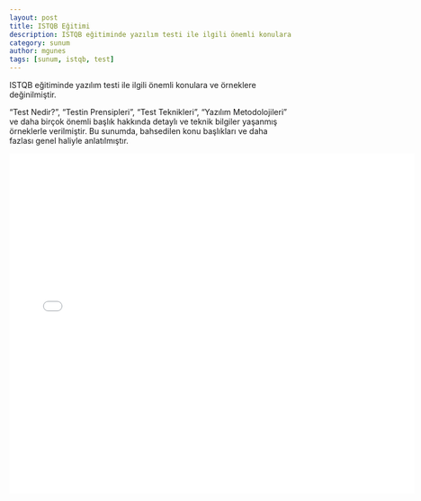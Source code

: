 ```yaml
---
layout: post
title: ISTQB Eğitimi
description: ISTQB eğitiminde yazılım testi ile ilgili önemli konulara ve örneklere değinilmiştir.
category: sunum
author: mgunes
tags: [sunum, istqb, test]
---
```

ISTQB eğitiminde yazılım testi ile ilgili önemli konulara ve örneklere değinilmiştir.

“Test Nedir?”, “Testin Prensipleri”, “Test Teknikleri”, “Yazılım Metodolojileri” ve daha birçok önemli başlık hakkında detaylı ve teknik bilgiler yaşanmış örneklerle verilmiştir. Bu sunumda, bahsedilen konu başlıkları ve daha fazlası genel haliyle anlatılmıştır.

<iframe src="//www.slideshare.net/slideshow/embed_code/40068629" width="720" height="605" frameborder="0" marginwidth="0" marginheight="0" scrolling="no"></iframe>
